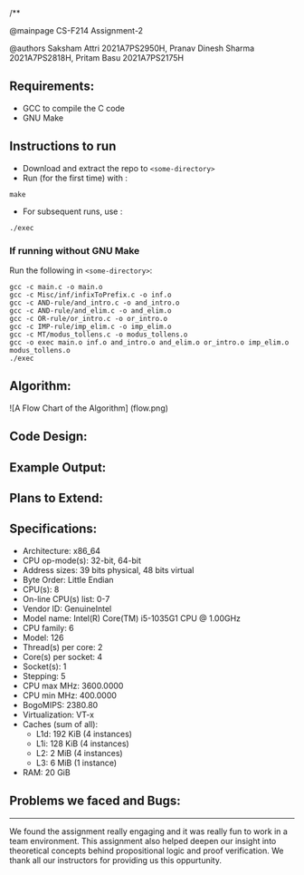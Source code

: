/**

@mainpage CS-F214 Assignment-2

@authors Saksham Attri 2021A7PS2950H, Pranav Dinesh Sharma 2021A7PS2818H, Pritam Basu 2021A7PS2175H


## Requirements: 
 - GCC to compile the C code
 - GNU Make 

## Instructions to run
* Download and extract the repo to `<some-directory>`
* Run (for the first time) with :
```console
make
```
* For subsequent runs, use :
```console
./exec
```
### If running without GNU Make
Run the following in `<some-directory>`:
```console
gcc -c main.c -o main.o
gcc -c Misc/inf/infixToPrefix.c -o inf.o
gcc -c AND-rule/and_intro.c -o and_intro.o
gcc -c AND-rule/and_elim.c -o and_elim.o
gcc -c OR-rule/or_intro.c -o or_intro.o
gcc -c IMP-rule/imp_elim.c -o imp_elim.o
gcc -c MT/modus_tollens.c -o modus_tollens.o
gcc -o exec main.o inf.o and_intro.o and_elim.o or_intro.o imp_elim.o modus_tollens.o
./exec

```
## Algorithm:
![A Flow Chart of the Algorithm] (flow.png)

## Code Design:

## Example Output:

## Plans to Extend:

## Specifications:
- Architecture:            x86_64
- CPU op-mode(s):          32-bit, 64-bit
- Address sizes:           39 bits physical, 48 bits virtual
- Byte Order:              Little Endian
- CPU(s):                  8
- On-line CPU(s) list:     0-7
- Vendor ID:               GenuineIntel
- Model name:              Intel(R) Core(TM) i5-1035G1 CPU @ 1.00GHz
- CPU family:              6
- Model:                   126
- Thread(s) per core:      2
- Core(s) per socket:      4
- Socket(s):               1
- Stepping:                5
- CPU max MHz:             3600.0000
- CPU min MHz:             400.0000
- BogoMIPS:                2380.80
- Virtualization:          VT-x
- Caches (sum of all):    
  - L1d:                   192 KiB (4 instances)
  - L1i:                   128 KiB (4 instances)
  - L2:                    2 MiB (4 instances)
  - L3:                    6 MiB (1 instance)
- RAM:                     20 GiB

## Problems we faced and Bugs:

***

We found the assignment really engaging and it was really fun to work in a team environment.
This assignment also helped deepen our insight into theoretical concepts behind propositional logic and proof verification.
We thank all our instructors for providing us this oppurtunity.

